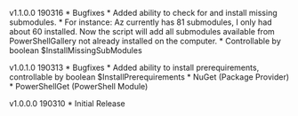 v1.1.0.0 190316
	* Bugfixes
	* Added ability to check for and install missing submodules.
		* For instance: Az currently has 81 submodules, I only had about 60 installed. Now the script will add all submodules available from PowerShellGallery not already installed on the computer.
		* Controllable by boolean $InstallMissingSubModules


v1.0.1.0 190313
	* Bugfixes
	* Added ability to install prerequirements, controllable by boolean $InstallPrerequirements
		* NuGet (Package Provider)
		* PowerShellGet (PowerShell Module)


v1.0.0.0 190310
	* Initial Release
